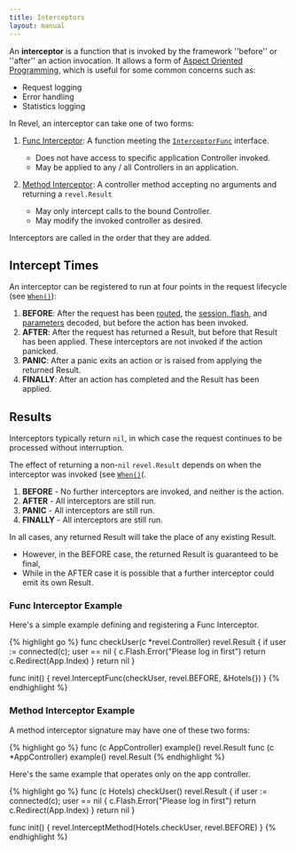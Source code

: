 ```yaml
---
title: Interceptors
layout: manual
---
```


An **interceptor** is a function that is invoked by the framework ''before'' or ''after'' an action invocation.  It allows a form of
[Aspect Oriented Programming](http://en.wikipedia.org/wiki/Aspect-oriented_programming),
which is useful for some common concerns such as:

* Request logging
* Error handling
* Statistics logging

In Revel, an interceptor can take one of two forms:

1. [Func Interceptor](docs/godoc/intercept.html#InterceptFunc): A function meeting the
   [`InterceptorFunc`](../docs/godoc/intercept.html#InterceptorFunc) interface.
	* Does not have access to specific application Controller invoked.
	* May be applied to any / all Controllers in an application.

2. [Method Interceptor](/docs/godoc/intercept.html#InterceptMethod): A controller method accepting no arguments and returning a `revel.Result`
	* May only intercept calls to the bound Controller.
	* May modify the invoked controller as desired.

<div class="alert alert-warn">Interceptors are called in the order that they are added.</div>

## Intercept Times

An interceptor can be registered to run at four points in the request lifecycle (see [`When()`](../docs/godoc/intercept.html#When)):

1. **BEFORE**: After the request has been [routed](routing.html), the [session, flash](sessionflash.html), and [parameters](parameters.html) decoded, but before the action has been invoked.
2. **AFTER**: After the request has returned a Result, but before that Result has been applied.  These interceptors are not invoked if the action panicked.
3. **PANIC**: After a panic exits an action or is raised from applying the returned Result.
4. **FINALLY**: After an action has completed and the Result has been applied.

## Results

Interceptors typically return `nil`, in which case the request continues to
be processed without interruption.

The effect of returning a non-`nil` `revel.Result` depends on when the interceptor
was invoked (see [`When()`](../docs/godoc/intercept.html#When)(.

1. **BEFORE** -  No further interceptors are invoked, and neither is the action.
2. **AFTER** - All interceptors are still run.
3. **PANIC** - All interceptors are still run.
4. **FINALLY** - All interceptors are still run.

In all cases, any returned Result will take the place of any existing Result.

* However, in the BEFORE case, the returned Result is guaranteed to be final,
* While in the AFTER case it is possible that a further interceptor could emit its own Result.

### Func Interceptor Example

Here's a simple example defining and registering a Func Interceptor.

{% highlight go %}
func checkUser(c *revel.Controller) revel.Result {
	if user := connected(c); user == nil {
		c.Flash.Error("Please log in first")
		return c.Redirect(App.Index)
	}
	return nil
}

func init() {
	revel.InterceptFunc(checkUser, revel.BEFORE, &Hotels{})
}
{% endhighlight %}

### Method Interceptor Example

A method interceptor signature may have one of these two forms:

{% highlight go %}
func (c AppController) example() revel.Result
func (c *AppController) example() revel.Result
{% endhighlight %}

Here's the same example that operates only on the app controller.

{% highlight go %}
func (c Hotels) checkUser() revel.Result {
	if user := connected(c); user == nil {
		c.Flash.Error("Please log in first")
		return c.Redirect(App.Index)
	}
	return nil
}

func init() {
	revel.InterceptMethod(Hotels.checkUser, revel.BEFORE)
}
{% endhighlight %}
